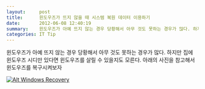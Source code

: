 ```yaml
---
layout:     post
title:      윈도우즈가 뜨지 않을 때 시스템 복원 데이터 이용하기
date:       2012-06-08 12:40:19
summary:    윈도우즈가 아예 뜨지 않는 경우 당황해서 아무 것도 못하는 경우가 많다. 하지만 집에 윈도우즈 시디만 있다면 윈도우즈를 살릴 수 있을지도 모른다.
categories: IT Tip
---
```



윈도우즈가 아예 뜨지 않는 경우 당황해서 아무 것도 못하는 경우가 많다. 하지만 집에 윈도우즈 시디만 있다면 윈도우즈를 살릴 수 있을지도 모른다. 아래의 사진을 참고해서 윈도우즈를 복구시켜보자


[![Alt Windows Recovery](http://farm9.staticflickr.com/8016/7163455519_3d10d56419_c.jpg)](http://farm9.staticflickr.com/8016/7163455519_71fe439e9b_h.jpg)